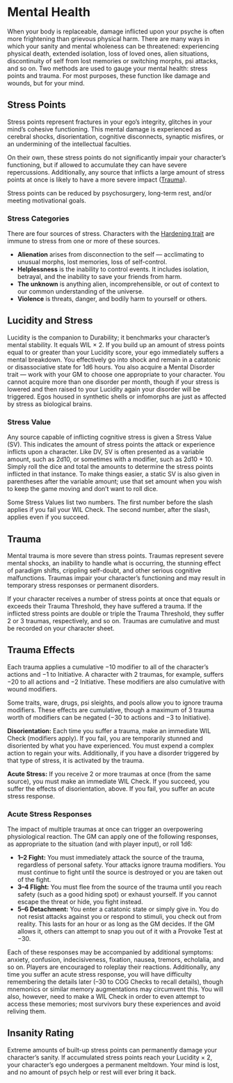 # Mental Health

When your body is replaceable, damage inflicted upon your psyche is often more frightening than grievous physical harm. There are many ways in which your sanity and mental wholeness can be threatened: experiencing physical death, extended isolation, loss of loved ones, alien situations, discontinuity of self from lost memories or switching morphs, psi attacks, and so on. Two methods are used to gauge your mental health: stress points and trauma. For most purposes, these function like damage and wounds, but for your mind.

## Stress Points

Stress points represent fractures in your ego’s integrity, glitches in your mind’s cohesive functioning. This mental damage is experienced as cerebral shocks, disorientation, cognitive disconnects, synaptic misfires, or an undermining of the intellectual faculties.

On their own, these stress points do not significantly impair your character’s functioning, but if allowed to accumulate they can have severe repercussions. Additionally, any source that inflicts a large amount of stress points at once is likely to have a more severe impact ([Trauma](../12/18-mental-health.md#trauma)).

Stress points can be reduced by psychosurgery, long-term rest, and/or meeting motivational goals.

### Stress Categories

There are four sources of stress. Characters with the [Hardening trait](../04/28-traits.md#hardening) are immune to stress from one or more of these sources.

- **Alienation** arises from disconnection to the self — acclimating to unusual morphs, lost memories, loss of self-control.
- **Helplessness** is the inability to control events. It includes isolation, betrayal, and the inability to save your friends from harm.
- **The unknown** is anything alien, incomprehensible, or out of context to our common understanding of the universe.
- **Violence** is threats, danger, and bodily harm to yourself or others.

## Lucidity and Stress

Lucidity is the companion to Durability; it benchmarks your character’s mental stability. It equals WIL × 2. If you build up an amount of stress points equal to or greater than your Lucidity score, your ego immediately suffers a mental breakdown. You effectively go into shock and remain in a catatonic or disassociative state for 1d6 hours. You also acquire a Mental Disorder trait — work with your GM to choose one appropriate to your character. You cannot acquire more than one disorder per month, though if your stress is lowered and then raised to your Lucidity again your disorder will be triggered. Egos housed in synthetic shells or infomorphs are just as affected by stress as biological brains.

### Stress Value

Any source capable of inflicting cognitive stress is given a Stress Value (SV). This indicates the amount of stress points the attack or experience inflicts upon a character. Like DV, SV is often presented as a variable amount, such as 2d10, or sometimes with a modifier, such as 2d10 + 10. Simply roll the dice and total the amounts to determine the stress points inflicted in that instance. To make things easier, a static SV is also given in parentheses after the variable amount; use that set amount when you wish to keep the game moving and don’t want to roll dice.

Some Stress Values list two numbers. The first number before the slash applies if you fail your WIL Check. The second number, after the slash, applies even if you succeed.

## Trauma

Mental trauma is more severe than stress points. Traumas represent severe mental shocks, an inability to handle what is occurring, the stunning effect of paradigm shifts, crippling self-doubt, and other serious cognitive malfunctions. Traumas impair your character’s functioning and may result in temporary stress responses or permanent disorders.

If your character receives a number of stress points at once that equals or exceeds their Trauma Threshold, they have suffered a trauma. If the inflicted stress points are double or triple the Trauma Threshold, they suffer 2 or 3 traumas, respectively, and so on. Traumas are cumulative and must be recorded on your character sheet.

## Trauma Effects

Each trauma applies a cumulative −10 modifier to all of the character’s actions and −1 to Initiative. A character with 2 traumas, for example, suffers −20 to all actions and −2 Initiative. These modifiers are also cumulative with wound modifiers.

Some traits, ware, drugs, psi sleights, and pools allow you to ignore trauma modifiers. These effects are cumulative, though a maximum of 3 trauma worth of modifiers can be negated (−30 to actions and −3 to Initiative).

**Disorientation:** Each time you suffer a trauma, make an immediate WIL Check (modifiers apply). If you fail, you are temporarily stunned and disoriented by what you have experienced. You must expend a complex action to regain your wits. Additionally, if you have a disorder triggered by that type of stress, it is activated by the trauma.

**Acute Stress:** If you receive 2 or more traumas at once (from the same source), you must make an immediate WIL Check. If you succeed, you suffer the effects of disorientation, above. If you fail, you suffer an acute stress response.

### Acute Stress Responses

The impact of multiple traumas at once can trigger an overpowering physiological reaction. The GM can apply one of the following responses, as appropriate to the situation (and with player input), or roll 1d6:

- **1–2 Fight:** You must immediately attack the source of the trauma, regardless of personal safety. Your attacks ignore trauma modifiers. You must continue to fight until the source is destroyed or you are taken out of the fight.
- **3–4 Flight:** You must flee from the source of the trauma until you reach safety (such as a good hiding spot) or exhaust yourself. If you cannot escape the threat or hide, you fight instead.
- **5–6 Detachment:** You enter a catatonic state or simply give in. You do not resist attacks against you or respond to stimuli, you check out from reality. This lasts for an hour or as long as the GM decides. If the GM allows it, others can attempt to snap you out of it with a Provoke Test at −30.

Each of these responses may be accompanied by additional symptoms: anxiety, confusion, indecisiveness, fixation, nausea, tremors, echolalia, and so on. Players are encouraged to roleplay their reactions. Additionally, any time you suffer an acute stress response, you will have difficulty remembering the details later (–30 to COG Checks to recall details), though mnemonics or similar memory augmentations may circumvent this. You will also, however, need to make a WIL Check in order to even attempt to access these memories; most survivors bury these experiences and avoid reliving them.

## Insanity Rating

Extreme amounts of built-up stress points can permanently damage your character’s sanity. If accumulated stress points reach your Lucidity × 2, your character’s ego undergoes a permanent meltdown. Your mind is lost, and no amount of psych help or rest will ever bring it back.
